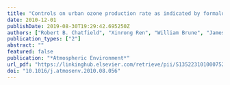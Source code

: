 ```yaml
---
title: "Controls on urban ozone production rate as indicated by formaldehyde oxidation rate and nitric oxide"
date: 2010-12-01
publishDate: 2019-08-30T19:29:42.695250Z
authors: ["Robert B. Chatfield", "Xinrong Ren", "William Brune", "James Schwab"]
publication_types: ["2"]
abstract: ""
featured: false
publication: "*Atmospheric Environment*"
url_pdf: "https://linkinghub.elsevier.com/retrieve/pii/S1352231010007521"
doi: "10.1016/j.atmosenv.2010.08.056"
---
```


